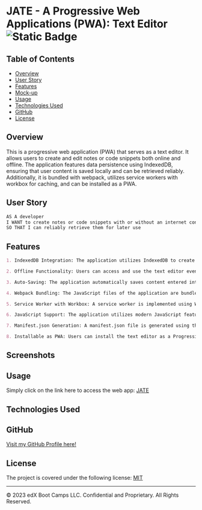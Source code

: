 <a name="top"></a>
# JATE - A Progressive Web Applications (PWA): Text Editor ![Static Badge](https://img.shields.io/badge/MIT-blue.svg?style=plastic)

## Table of Contents

- [Overview](#overview)
- [User Story](#user-story)
- [Features](#features)
- [Mock-up](#mock-up)
- [Usage](#usage)
- [Technologies Used](#technologies-used)
- [GitHub](#github)
- [License](#license)

## Overview

This is a progressive web application (PWA) that serves as a text editor. It allows users to create and edit notes or code snippets both online and offline. The application features data persistence using IndexedDB, ensuring that user content is saved locally and can be retrieved reliably. Additionally, it is bundled with webpack, utilizes service workers with workbox for caching, and can be installed as a PWA.

## User Story

```md
AS A developer
I WANT to create notes or code snippets with or without an internet connection
SO THAT I can reliably retrieve them for later use
```

## Features

```md
1. IndexedDB Integration: The application utilizes IndexedDB to create an object store for storing user-generated content, ensuring data persistence even when offline.

2. Offline Functionality: Users can access and use the text editor even without an internet connection, thanks to the IndexedDB storage mechanism.

3. Auto-Saving: The application automatically saves content entered into the text editor whenever the DOM window is unfocused, ensuring that users' work is continuously preserved.

4. Webpack Bundling: The JavaScript files of the application are bundled using webpack, ensuring optimized performance and efficient loading.

5. Service Worker with Workbox: A service worker is implemented using Workbox, enabling caching of static assets and providing offline support for the application.

6. JavaScript Support: The application utilizes modern JavaScript features, such as async/await, ensuring compatibility with the latest browser standards.

7. Manifest.json Generation: A manifest.json file is generated using the WebpackPwaManifest plugin, facilitating the installation of the PWA and defining its appearance and behavior.

8. Installable as PWA: Users can install the text editor as a Progressive Web Application, allowing them to access it directly from their device's home screen and enjoy a native-like experience.
```

## Screenshots

## Usage

Simply click on the link here to access the web app: [JATE]()

## Technologies Used

## GitHub
[Visit my GitHub Profile here!](https://github.com/CYCBrian)

## License
The project is covered under the following license:
[MIT](https://choosealicense.com/licenses/mit)


- - -
© 2023 edX Boot Camps LLC. Confidential and Proprietary. All Rights Reserved.

